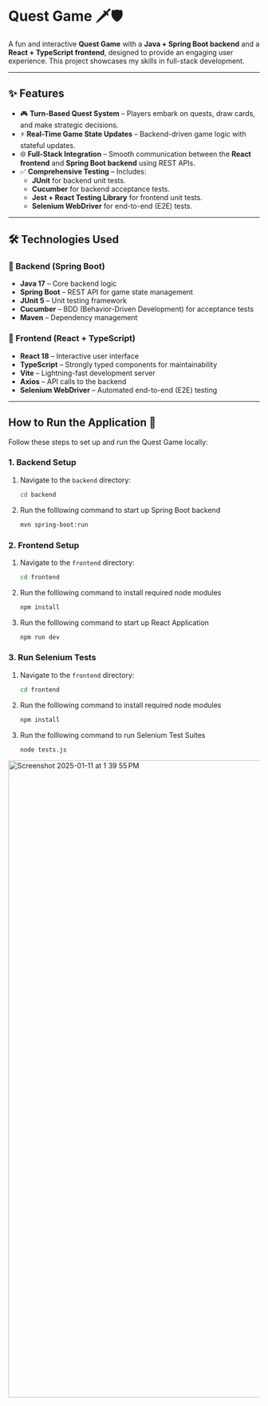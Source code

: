 # Quest Game 🗡️🛡️

A fun and interactive **Quest Game** with a **Java + Spring Boot backend** and a **React + TypeScript frontend**, designed to provide an engaging user experience. This project showcases my skills in full-stack development.

---

## ✨ Features
- 🎮 **Turn-Based Quest System** – Players embark on quests, draw cards, and make strategic decisions.
- ⚡ **Real-Time Game State Updates** – Backend-driven game logic with stateful updates.
- 🌐 **Full-Stack Integration** – Smooth communication between the **React frontend** and **Spring Boot backend** using REST APIs.
- ✅ **Comprehensive Testing** – Includes:
  - **JUnit** for backend unit tests.
  - **Cucumber** for backend acceptance tests.
  - **Jest + React Testing Library** for frontend unit tests.
  - **Selenium WebDriver** for end-to-end (E2E) tests.

---

## 🛠️ Technologies Used
### 🔹 Backend (Spring Boot)
- **Java 17** – Core backend logic
- **Spring Boot** – REST API for game state management
- **JUnit 5** – Unit testing framework
- **Cucumber** – BDD (Behavior-Driven Development) for acceptance tests
- **Maven** – Dependency management

### 🔹 Frontend (React + TypeScript)
- **React 18** – Interactive user interface
- **TypeScript** – Strongly typed components for maintainability
- **Vite** – Lightning-fast development server
- **Axios** – API calls to the backend
- **Selenium WebDriver** – Automated end-to-end (E2E) testing

---

## How to Run the Application 🚀

Follow these steps to set up and run the Quest Game locally:

### 1. Backend Setup
1. Navigate to the `backend` directory:
   ```bash
   cd backend
   ```
2. Run the folllowing command to start up Spring Boot backend
   ```bash
   mvn spring-boot:run
   ```

### 2. Frontend Setup
1. Navigate to the `frontend` directory:
   ```bash
   cd frontend
   ```
2. Run the folllowing command to install required node modules
   ```bash
   npm install
   ```
3. Run the folllowing command to start up React Application
   ```bash
   npm run dev
   ```

### 3. Run Selenium Tests
1. Navigate to the `frontend` directory:
   ```bash
   cd frontend
   ```
2. Run the folllowing command to install required node modules
   ```bash
   npm install
   ```
3. Run the folllowing command to run Selenium Test Suites
   ```bash
   node tests.js
   ```
<img width="1274" alt="Screenshot 2025-01-11 at 1 39 55 PM" src="https://github.com/user-attachments/assets/167debfe-a2ef-4a4d-b3b9-fd0362fae264" />
